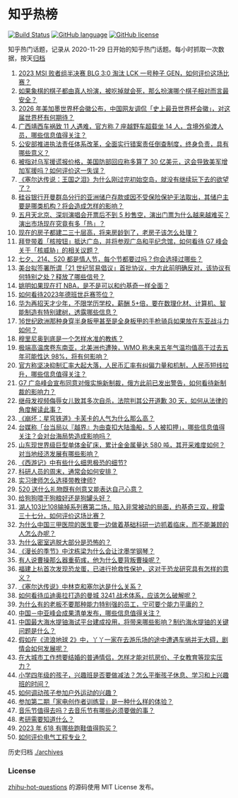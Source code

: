 # 知乎热榜
[![Build Status](https://github.com/ToWeLong/zhihu-hot-questions/workflows/CI/badge.svg)](https://github.com/ToWeLong/zhihu-hot-questions/actions)
[![GitHub language](https://img.shields.io/badge/language-golang-orange.svg)](https://golang.org/)
[![GitHub license](https://img.shields.io/github/license/ToWeLong/zhihu-hot-questions)](https://github.com/ToWeLong/zhihu-hot-questions/blob/main/LICENSE)

知乎热门话题，记录从 2020-11-29 日开始的知乎热门话题。每小时抓取一次数据，按天[归档](./archives)

<!-- BEGIN -->

1. [2023  MSI 败者组半决赛 BLG 3:0 淘汰 LCK 一号种子 GEN，如何评价这场比赛？](https://www.zhihu.com/question/601936830)
1. [如果象棋的棋子都由真人扮演，被吃掉就会死，那么扮演哪个棋子相对而言最安全？](https://www.zhihu.com/question/601853961)
1. [2026 年美加墨世界杯会徽公布，中国网友调侃「史上最丑世界杯会徽」，对这届世界杯有何期待？](https://www.zhihu.com/question/601689800)
1. [广西靖西车祸致 11 人遇难，官方称 7 座越野车超载坐 14 人，含境外偷渡人员，哪些信息值得关注？](https://www.zhihu.com/question/601890646)
1. [公安部推进执法责任体系改革，全面实行错案责任倒查制度，终身负责，具有哪些意义？](https://www.zhihu.com/question/601873175)
1. [被指对乌军援谎报价格，美国防部回应称多算了 30 亿美元，这会导致美军增加军援吗？如何评价这一失误？](https://www.zhihu.com/question/601870674)
1. [《塞尔达传说：王国之泪》为什么刚过完初始空岛，就没有继续玩下去的欲望了？](https://www.zhihu.com/question/601602222)
1. [硅谷银行开曼群岛分行的亚洲储户存款或因不受保险保护无法取出，其储户主要是哪类机构？将会造成怎样的影响？](https://www.zhihu.com/question/601059864)
1. [五月天北京、深圳演唱会开票后不到 5 秒售空，演出门票为什么越来越难买？演出市场现在究竟有多「热」？](https://www.zhihu.com/question/601938220)
1. [现在的房子都建二三十层高，将来房龄到了，老房子该怎么处理？](https://www.zhihu.com/question/440200131)
1. [拜登带着「核按钮」抵达广岛，并将参观广岛和平纪念馆，如何看待 G7 峰会关于「核威胁」的相关议题？](https://www.zhihu.com/question/601879031)
1. [七夕、214、520 都是情人节，每个节都要过吗？你会选择过哪些？](https://www.zhihu.com/question/601914333)
1. [美台拟签署所谓「21 世纪贸易倡议」首批协议，中方此前明确反对，该协议有何特别之处？释放了哪些信号？](https://www.zhihu.com/question/601876912)
1. [姚明如果现在打 NBA，是不是可以和约基奇一样全面？](https://www.zhihu.com/question/322422976)
1. [如何看待2023年德班世乒赛签位？](https://www.zhihu.com/question/601775155)
1. [华为再招天才少年，不限学历学校，薪酬 5+倍，要在数理化材、计算机、智能制造有特别建树，透露哪些信息？](https://www.zhihu.com/question/601878395)
1. [16世纪欧洲那种身穿半身板甲甚至是全身板甲的手枪骑兵如果放在东亚战斗力如何？](https://www.zhihu.com/question/601724226)
1. [穆里尼奥到底是一个怎样水准的教练？](https://www.zhihu.com/question/43362070)
1. [极端高温席卷东南亚，北美洲也遭殃，WMO 称未来五年气温均值高于过去五年可能性达 98%，将有何影响？](https://www.zhihu.com/question/601881655)
1. [官方称坚决抑制汇率大起大落，人民币汇率有纠偏力量和机制，人民币短线拉升，哪些信息值得关注？](https://www.zhihu.com/question/601916542)
1. [G7 广岛峰会宣布同意对俄实施新制裁，俄方此前已发出警告，如何看待新制裁的影响力？](https://www.zhihu.com/question/601918410)
1. [继母发视频侮辱女儿致其多次自杀，法院判其公开道歉 30 天，如何从法律的角度解读此事？](https://www.zhihu.com/question/599727644)
1. [《崩坏：星穹铁道》卡芙卡的人气为什么那么高？](https://www.zhihu.com/question/600594401)
1. [台媒称「台当局以『越界』为由查扣大陆渔船，5 人被扣押」，哪些信息值得关注？会对台海局势造成影响吗？](https://www.zhihu.com/question/601690312)
1. [山东现世界级巨型单体金矿床，累计金金属量达 580 吨，其开采难度如何？对当地经济发展有哪些影响？](https://www.zhihu.com/question/601844155)
1. [《西游记》中有些什么细思极恐的细节?](https://www.zhihu.com/question/340882306)
1. [科研人员的周末，通常会如何安排？](https://www.zhihu.com/question/594892280)
1. [实习律师怎么选择带教律师?](https://www.zhihu.com/question/601427148)
1. [520 送什么礼物既有创意又能表达自己心意？](https://www.zhihu.com/question/599194350)
1. [给狗狗喂干狗粮好还是狗罐头好？](https://www.zhihu.com/question/43474332)
1. [湖人103比108输掉系列赛第二场，陷入非常被动的局面，约基奇三双，穆雷三十七分，如何评价这场比赛？](https://www.zhihu.com/question/601851819)
1. [为什么中国三甲医院的医生要一边做着基础科研一边抓着临床，而不能兼顾的人怎么办呢？](https://www.zhihu.com/question/453771359)
1. [为什么密室逃脱大部分是恐怖的？](https://www.zhihu.com/question/356195084)
1. [《漫长的季节》中沈栋梁为什么会让沈墨学钢琴？](https://www.zhihu.com/question/600856138)
1. [有人说曹操那么器重荀彧，他为什么要背叛曹操呢？](https://www.zhihu.com/question/599670048)
1. [福建上杭首次发现恐龙蛋，已进行抢救性保护，这对于恐龙研究具有怎样的意义？](https://www.zhihu.com/question/601870774)
1. [《塞尔达传说》中林克和塞尔达是什么关系？](https://www.zhihu.com/question/434369630)
1. [如何看待瓜迪奥拉打造的曼城 3241 战术体系，应该怎么破解呢？](https://www.zhihu.com/question/601826574)
1. [为什么有的老板不要那种能力特别强的员工，宁可要个能力平庸的？](https://www.zhihu.com/question/593017996)
1. [中国－中亚峰会成果清单发布，哪些信息值得关注？](https://www.zhihu.com/question/601923085)
1. [中国最大海水提铀海试平台建成投用，将带来哪些影响？制约海水提铀的关键问题是什么？](https://www.zhihu.com/question/601537331)
1. [假如在《流浪地球 2》中，丫丫一家在去游乐场的途中遭遇车祸并无大碍，剧情会如何发展呢？](https://www.zhihu.com/question/599453329)
1. [在大城市工作想要结婚的普通情侣，怎样才能对抗房价、子女教育等现实压力？](https://www.zhihu.com/question/599386261)
1. [小学四年级的孩子，兴趣班是否要做减法？怎么平衡孩子休息、学习和上兴趣班的时间？](https://www.zhihu.com/question/595901575)
1. [如何调动孩子参加户外运动的兴趣？](https://www.zhihu.com/question/553967195)
1. [参加第二期「家电创作者训练营」是一种什么样的体验？](https://www.zhihu.com/question/601878987)
1. [音乐节值得去吗？去音乐节有哪些必须要做的事？](https://www.zhihu.com/question/592172571)
1. [考研需要知道什么？](https://www.zhihu.com/question/305966486)
1. [2023 年 618 有哪些跑鞋值得购买？](https://www.zhihu.com/question/600008443)
1. [如何评价电气工程专业？](https://www.zhihu.com/question/446719524)

<!-- END -->

历史归档 [./archives](./archives)


### License
[zhihu-hot-questions](https://github.com/towelong/zhihu-hot-questions) 的源码使用 MIT License 发布。